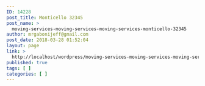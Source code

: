 ```yaml
---
ID: 14228
post_title: Monticello 32345
post_name: >
  moving-services-moving-services-moving-services-monticello-32345
author: mrgabonijeff@gmail.com
post_date: 2018-03-28 01:52:04
layout: page
link: >
  http://localhost/wordpress/moving-services-moving-services-moving-services-monticello-32345/
published: true
tags: [ ]
categories: [ ]
---
```

